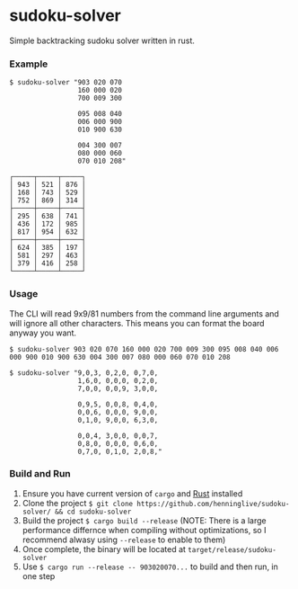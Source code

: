 # sudoku-solver
Simple backtracking sudoku solver written in rust.

### Example
```text
$ sudoku-solver "903 020 070
                 160 000 020
                 700 009 300

                 095 008 040
                 006 000 900
                 010 900 630

                 004 300 007
                 080 000 060
                 070 010 208"

┌─────┬─────┬─────┐
│ 943 │ 521 │ 876 │
│ 168 │ 743 │ 529 │
│ 752 │ 869 │ 314 │
├─────┼─────┼─────┤
│ 295 │ 638 │ 741 │
│ 436 │ 172 │ 985 │
│ 817 │ 954 │ 632 │
├─────┼─────┼─────┤
│ 624 │ 385 │ 197 │
│ 581 │ 297 │ 463 │
│ 379 │ 416 │ 258 │
└─────┴─────┴─────┘

```

### Usage
The CLI will read 9x9/81 numbers from the command line arguments and will ignore all other characters.
This means you can format the board anyway you want.
```text
$ sudoku-solver 903 020 070 160 000 020 700 009 300 095 008 040 006 000 900 010 900 630 004 300 007 080 000 060 070 010 208

$ sudoku-solver "9,0,3, 0,2,0, 0,7,0,
                 1,6,0, 0,0,0, 0,2,0,
                 7,0,0, 0,0,9, 3,0,0,

                 0,9,5, 0,0,8, 0,4,0,
                 0,0,6, 0,0,0, 9,0,0,
                 0,1,0, 9,0,0, 6,3,0,

                 0,0,4, 3,0,0, 0,0,7,
                 0,8,0, 0,0,0, 0,6,0,
                 0,7,0, 0,1,0, 2,0,8,"
```


### Build and Run
1. Ensure you have current version of `cargo` and [Rust](https://www.rust-lang.org/) installed
2. Clone the project `$ git clone https://github.com/henninglive/sudoku-solver/ && cd sudoku-solver`
3. Build the project `$ cargo build --release` (NOTE: There is a large performance differnce when compiling without optimizations, so I recommend alwasy using `--release` to enable to them)
4. Once complete, the binary will be located at `target/release/sudoku-solver`
5. Use `$ cargo run --release -- 903020070...` to build and then run, in one step
